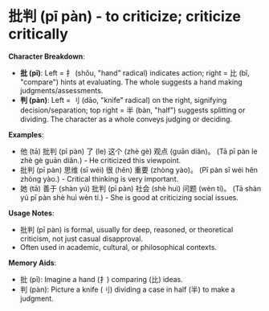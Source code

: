 # **批判 (pī pàn) - to criticize; criticize critically**

**Character Breakdown**:  
- **批 (pī)**: Left = 扌 (shǒu, "hand" radical) indicates action; right = 比 (bǐ, "compare") hints at evaluating. The whole suggests a hand making judgments/assessments.  
- **判 (pàn)**: Left = 刂 (dāo, "knife" radical) on the right, signifying decision/separation; top right = 半 (bàn, "half") suggests splitting or dividing. The character as a whole conveys judging or deciding.

**Examples**:  
- 他 (tā) 批判 (pī pàn) 了 (le) 这个 (zhè gè) 观点 (guān diǎn)。 (Tā pī pàn le zhè gè guān diǎn.) - He criticized this viewpoint.  
- 批判 (pī pàn) 思维 (sī wéi) 很 (hěn) 重要 (zhòng yào)。 (Pī pàn sī wéi hěn zhòng yào.) - Critical thinking is very important.  
- 她 (tā) 善于 (shàn yú) 批判 (pī pàn) 社会 (shè huì) 问题 (wèn tí)。 (Tā shàn yú pī pàn shè huì wèn tí.) - She is good at criticizing social issues.

**Usage Notes**:  
- 批判 (pī pàn) is formal, usually for deep, reasoned, or theoretical criticism, not just casual disapproval.  
- Often used in academic, cultural, or philosophical contexts.

**Memory Aids**:  
- 批 (pī): Imagine a hand (扌) comparing (比) ideas.  
- 判 (pàn): Picture a knife (刂) dividing a case in half (半) to make a judgment.